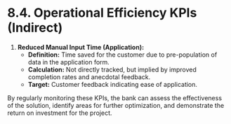# 8.4. Operational Efficiency KPIs (Indirect)

1.  **Reduced Manual Input Time (Application):**
    *   **Definition:** Time saved for the customer due to pre-population of data in the application form.
    *   **Calculation:** Not directly tracked, but implied by improved completion rates and anecdotal feedback.
    *   **Target:** Customer feedback indicating ease of application.

By regularly monitoring these KPIs, the bank can assess the effectiveness of the solution, identify areas for further optimization, and demonstrate the return on investment for the project.